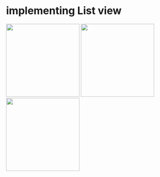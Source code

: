 # implementing List view
<img width="200" src="https://github.com/younes-makhchan/List/assets/74161217/9ff3131b-1db0-4328-8e97-4533d0449701"/>

<img width="200" src="https://github.com/younes-makhchan/List/assets/74161217/09034312-336a-4c91-8b94-71c45c522afa" />
<img width="200" src="https://github.com/younes-makhchan/List/assets/74161217/a643a25e-edc9-4975-a3f3-ae71209b35e7"/>

